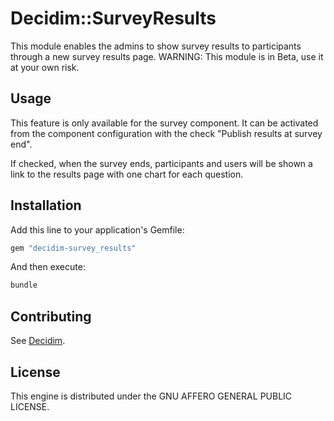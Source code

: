 # Decidim::SurveyResults

This module enables the admins to show survey results to participants through a new survey results page.
WARNING: This module is in Beta, use it at your own risk.

## Usage

This feature is only available for the survey component. It can be activated from the component configuration with the check "Publish results at survey end". 

If checked, when the survey ends, participants and users will be shown a link to the results page with one chart for each question.

## Installation

Add this line to your application's Gemfile:

```ruby
gem "decidim-survey_results"
```

And then execute:

```bash
bundle
```

## Contributing

See [Decidim](https://github.com/decidim/decidim).

## License

This engine is distributed under the GNU AFFERO GENERAL PUBLIC LICENSE.
